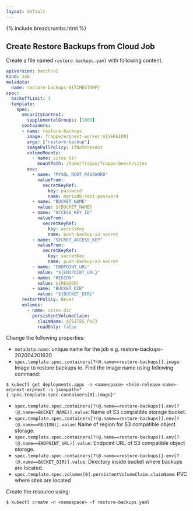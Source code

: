 ```yaml
---
layout: default
---
```


{% include breadcrumbs.html %}

## Create Restore Backups from Cloud Job

Create a file named `restore-backups.yaml` with following content.

```yaml
apiVersion: batch/v1
kind: Job
metadata:
  name: restore-backups-${TIMESTAMP}
spec:
  backoffLimit: 1
  template:
    spec:
      securityContext:
        supplementalGroups: [1000]
      containers:
      - name: restore-backups
        image: frappe/erpnext-worker:${VERSION}
        args: ["restore-backup"]
        imagePullPolicy: IfNotPresent
        volumeMounts:
          - name: sites-dir
            mountPath: /home/frappe/frappe-bench/sites
        env:
          - name: "MYSQL_ROOT_PASSWORD"
            valueFrom:
              secretKeyRef:
                key: password
                name: mariadb-root-password
          - name: "BUCKET_NAME"
            value: ${BUCKET_NAME}
          - name: "ACCESS_KEY_ID"
            valueFrom:
              secretKeyRef:
                key: accessKey
                name: push-backup-s3-secret
          - name: "SECRET_ACCESS_KEY"
            valueFrom:
              secretKeyRef:
                key: secretKey
                name: push-backup-s3-secret
          - name: "ENDPOINT_URL"
            value: "${ENDPOINT_URL}"
          - name: "REGION"
            value: ${REGION}
          - name: "BUCKET_DIR"
            value: "${BUCKET_DIR}"
      restartPolicy: Never
      volumes:
        - name: sites-dir
          persistentVolumeClaim:
            claimName: ${SITES_PVC}
            readOnly: false
```

Change the following properties:

- `metadata.name`: unique name for the job e.g. restore-backups-202004201620
- `spec.template.spec.containers[?(@.name==restore-backups)].image`: Image to restore backups to. Find the image name using following command:
```console
$ kubectl get deployments.apps -n <namespace> <helm-release-name>-erpnext-erpnext -o jsonpath="{.spec.template.spec.containers[0].image}"
```
- `spec.template.spec.containers[?(@.name==restore-backups)].env[?(@.name==BUCKET_NAME)].value`: Name of S3 compatible storage bucket.
- `spec.template.spec.containers[?(@.name==restore-backups)].env[?(@.name==REGION)].value`: Name of region for S3 compatible object storage.
- `spec.template.spec.containers[?(@.name==restore-backups)].env[?(@.name==ENDPOINT_URL)].value`: Endpoint URL of S3 compatible object storage.
- `spec.template.spec.containers[?(@.name==restore-backups)].env[?(@.name==BUCKET_DIR)].value`: Directory inside bucket where backups are located.
- `spec.template.spec.volumes[0].persistentVolumeClaim.claimName`: PVC where sites are located


Create the resource using:

```console
$ kubectl create -n <namespace> -f restore-backups.yaml
```

